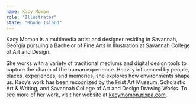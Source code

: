 ```yaml
---
name: Kacy Momon
role: "Illustrator"
state: "Rhode Island"
---
```


Kacy Momon is a multimedia artist and designer residing in Savannah,
Georgia pursuing a Bachelor of Fine Arts in Illustration at Savannah
College of Art and Design.

She works with a variety of traditional mediums and digital design
tools to capture the charm of the human experience. Heavily influenced
by people, places, experiences, and memories, she explores how
environments shape us. Kacy’s work has been recognized by the Frist Art
Museum, Scholastic Art & Writing, and Savannah College of Art and Design Drawing Works. To see more of her work, visit her website at [kacymomon.pixpa.com](https://kacymomon.pixpa.com).
